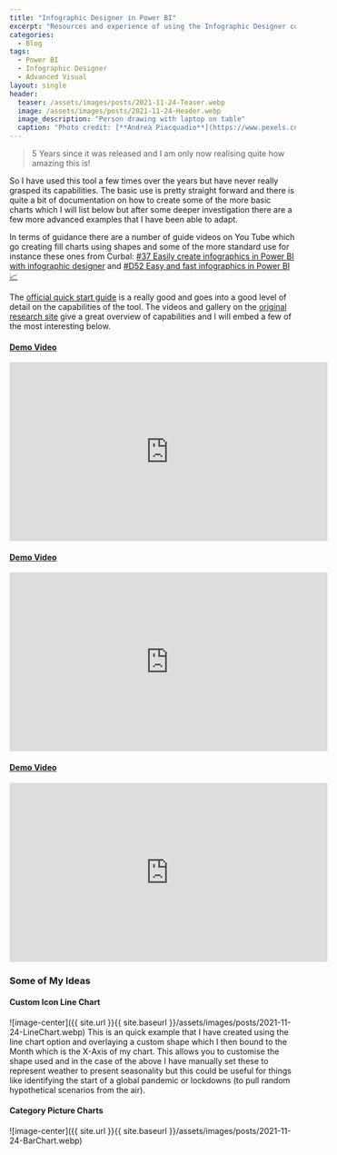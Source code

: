 ```yaml
---
title: "Infographic Designer in Power BI"
excerpt: "Resources and experience of using the Infographic Designer custom visual in Power BI"
categories:
  - Blog
tags:
  - Power BI
  - Infographic Designer
  - Advanced Visual
layout: single
header:
  teaser: /assets/images/posts/2021-11-24-Teaser.webp
  image: /assets/images/posts/2021-11-24-Header.webp
  image_description: "Person drawing with laptop on table"
  caption: "Photo credit: [**Andrea Piacquadio**](https://www.pexels.com/@olly)"
---  
```

> 5 Years since it was released and I am only now realising quite how amazing this is!

So I have used this tool a few times over the years but have never really grasped its capabilities. The basic use is pretty straight forward and there is quite a bit of documentation on how to create some of the more basic charts which I will list below but after some deeper investigation there are a few more advanced examples that I have been able to adapt.

In terms of guidance there are a number of guide videos on You Tube which go creating fill charts using shapes and some of the more standard use for instance these ones from Curbal: [#37 Easily create infographics in Power BI with infographic designer](https://www.youtube.com/watch?v=XwOIIuRg-EI) and [#D52 Easy and fast infographics in Power BI 📈](https://www.youtube.com/watch?v=3671_O2iOu0)

The [official quick start guide](https://www.microsoft.com/en-us/research/uploads/prod/2016/07/InfoNice-Quick-Start.pdf) is a really good and goes into a good level of detail on the capabilities of the tool. The videos and gallery on the [original research site](https://www.microsoft.com/en-us/research/project/infonice/) give a great overview of capabilities and I will embed a few of the most interesting below.

#### [Demo Video](https://youtu.be/QyxQ-ceN1d8)
<iframe width="560" height="315" src="https://www.youtube.com/embed/QyxQ-ceN1d8" title="YouTube video player" frameborder="0" allow="accelerometer; autoplay; clipboard-write; encrypted-media; gyroscope; picture-in-picture" allowfullscreen></iframe>

#### [Demo Video](https://youtu.be/H8sRlqEYf7c)
<iframe width="560" height="315" src="https://www.youtube.com/embed/H8sRlqEYf7c" title="YouTube video player" frameborder="0" allow="accelerometer; autoplay; clipboard-write; encrypted-media; gyroscope; picture-in-picture" allowfullscreen></iframe>

#### [Demo Video](https://youtu.be/AUxc_E3idSY)
<iframe width="560" height="315" src="https://www.youtube.com/embed/AUxc_E3idSY" title="YouTube video player" frameborder="0" allow="accelerometer; autoplay; clipboard-write; encrypted-media; gyroscope; picture-in-picture" allowfullscreen></iframe>

### Some of My Ideas

#### Custom Icon Line Chart
![image-center]({{ site.url }}{{ site.baseurl }}/assets/images/posts/2021-11-24-LineChart.webp)
This is an quick example that I have created using the line chart option and overlaying a custom shape which I then bound to the Month which is the X-Axis of my chart. This allows you to customise the shape used and in the case of the above I have manually set these to represent weather to present seasonality but this could be useful for things like identifying the start of a global pandemic or lockdowns (to pull random hypothetical scenarios from the air).

#### Category Picture Charts
![image-center]({{ site.url }}{{ site.baseurl }}/assets/images/posts/2021-11-24-BarChart.webp)